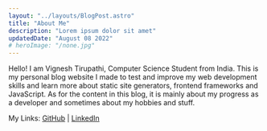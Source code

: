 ```yaml
---
layout: "../layouts/BlogPost.astro"
title: "About Me"
description: "Lorem ipsum dolor sit amet"
updatedDate: "August 08 2022"
# heroImage: "/none.jpg"
---
```


Hello! I am Vignesh Tirupathi, Computer Science Student from India. 
This is my personal blog website I made to test and improve my web development skills and learn more about static site generators, frontend frameworks and JavaScript.
As for the content in this blog, it is mainly about my progress as a developer and sometimes about my hobbies and stuff.

My Links:
[GitHub](https://github.com/vignesh-seven) | [LinkedIn](https://www.linkedin.com/in/vignesh-tirupathi-7b738424a/)